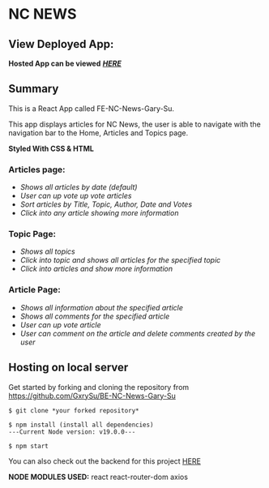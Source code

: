 # NC NEWS

## View Deployed App:

**Hosted App can be viewed** **_[HERE](https://fe-nc-news-gary-80yfrpoiy-gxrysu.vercel.app/)_**

## Summary

This is a React App called FE-NC-News-Gary-Su.

This app displays articles for NC News, the user is able to navigate with the navigation bar to the Home, Articles and Topics page.

**Styled With CSS & HTML**

### Articles page:

- _Shows all articles by date (default)_
- _User can up vote up vote articles_
- _Sort articles by Title, Topic, Author, Date and Votes_
- _Click into any article showing more information_

### Topic Page:

- _Shows all topics_
- _Click into topic and shows all articles for the specified topic_
- _Click into articles and show more information_

### Article Page:

- _Shows all information about the specified article_
- _Shows all comments for the specified article_
- _User can up vote article_
- _User can comment on the article and delete comments created by the user_

## Hosting on local server

Get started by forking and cloning the repository from https://github.com/GxrySu/BE-NC-News-Gary-Su

    $ git clone *your forked repository*

    $ npm install (install all dependencies)
    ---Current Node version: v19.0.0---

    $ npm start

You can also check out the backend for this project [HERE](https://github.com/GxrySu/BE-NC-News-Gary-Su)

**NODE MODULES USED:** 
    react
    react-router-dom
    axios